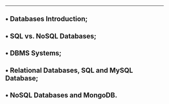 
---------------------------------------------------------
• Databases Introduction;
------------------------------------------------------
• SQL vs. NoSQL Databases;
------------------------------------------------------
• DBMS Systems;
-------------------------------------------------------
• Relational Databases, SQL and MySQL Database;
-------------------------------------------------------
• NoSQL Databases and MongoDB.
-------------------------------------------------
